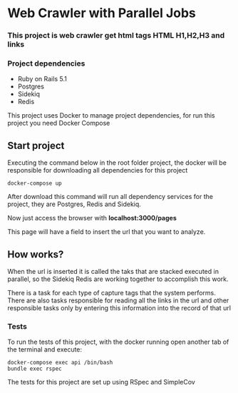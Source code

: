 # Web Crawler with Parallel Jobs


### This project is web crawler get html tags HTML H1,H2,H3 and links

### Project dependencies
- Ruby on Rails 5.1
- Postgres
- Sidekiq
- Redis

This project uses Docker to manage project dependencies, for run this project you need Docker Compose


## Start project

Executing the command below in the root folder project, the docker will be responsible for downloading all dependencies for this project

```
docker-compose up
```

After download this command will run all dependency services for the project, they are Postgres, Redis and Sidekiq.

Now just access the browser with **localhost:3000/pages**


This page will have a field to insert the url that you want to analyze.


## How works?

When the url is inserted it is called the taks that are stacked executed in parallel, so the Sidekiq Redis are working together to accomplish this work.

There is a task for each type of capture tags that the system performs. There are also tasks responsible for reading all the links in the url and other responsible tasks only by entering this information into the record of that url

### Tests

To run the tests of this project, with the docker running open another tab of the terminal and execute:

```
docker-compose exec api /bin/bash
bundle exec rspec
```

The tests for this project are set up using RSpec and SimpleCov





